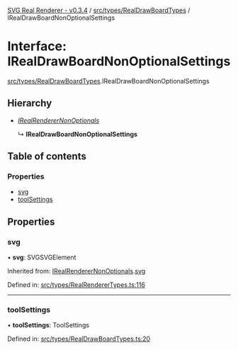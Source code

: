 [SVG Real Renderer - v0.3.4](../docs.md) / [src/types/RealDrawBoardTypes](../modules/src_types_realdrawboardtypes.md) / IRealDrawBoardNonOptionalSettings

# Interface: IRealDrawBoardNonOptionalSettings

[src/types/RealDrawBoardTypes](../modules/src_types_realdrawboardtypes.md).IRealDrawBoardNonOptionalSettings

## Hierarchy

* [*IRealRendererNonOptionals*](src_types_realrenderertypes.irealrenderernonoptionals.md)

  ↳ **IRealDrawBoardNonOptionalSettings**

## Table of contents

### Properties

- [svg](src_types_realdrawboardtypes.irealdrawboardnonoptionalsettings.md#svg)
- [toolSettings](src_types_realdrawboardtypes.irealdrawboardnonoptionalsettings.md#toolsettings)

## Properties

### svg

• **svg**: SVGSVGElement

Inherited from: [IRealRendererNonOptionals](src_types_realrenderertypes.irealrenderernonoptionals.md).[svg](src_types_realrenderertypes.irealrenderernonoptionals.md#svg)

Defined in: [src/types/RealRendererTypes.ts:116](https://github.com/HarshKhandeparkar/svg-real-renderer/blob/cdeee4a/src/types/RealRendererTypes.ts#L116)

___

### toolSettings

• **toolSettings**: ToolSettings

Defined in: [src/types/RealDrawBoardTypes.ts:20](https://github.com/HarshKhandeparkar/svg-real-renderer/blob/cdeee4a/src/types/RealDrawBoardTypes.ts#L20)
